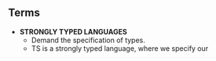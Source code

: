 ## Terms
- **STRONGLY TYPED LANGUAGES**
	- Demand the specification of types.
	- TS is a strongly typed language, where we specify our 